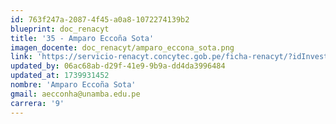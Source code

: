 ```yaml
---
id: 763f247a-2087-4f45-a0a8-1072274139b2
blueprint: doc_renacyt
title: '35 - Amparo Eccoña Sota'
imagen_docente: doc_renacyt/amparo_eccona_sota.png
link: 'https://servicio-renacyt.concytec.gob.pe/ficha-renacyt/?idInvestigador=184795'
updated_by: 06ac68ab-d29f-41e9-9b9a-dd4da3996484
updated_at: 1739931452
nombre: 'Amparo Eccoña Sota'
gmail: aecconha@unamba.edu.pe
carrera: '9'
---
```

